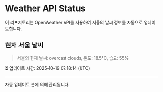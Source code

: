 
# Weather API Status

이 리포지토리는 OpenWeather API를 사용하여 서울의 날씨 정보를 자동으로 업데이트합니다.

## 현재 서울 날씨
> 서울의 현재 날씨: overcast clouds, 온도: 18.5°C, 습도: 55%

⏳ 업데이트 시간: 2025-10-19 07:18:14 (UTC)

---
자동 업데이트 봇에 의해 관리됩니다.
